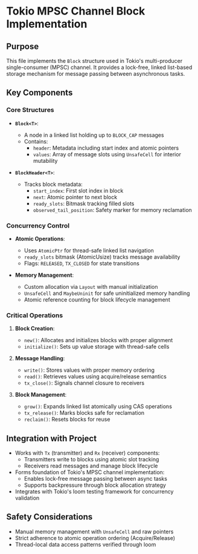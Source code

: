 # Tokio MPSC Channel Block Implementation

## Purpose
This file implements the `Block` structure used in Tokio's multi-producer single-consumer (MPSC) channel. It provides a lock-free, linked list-based storage mechanism for message passing between asynchronous tasks.

## Key Components

### Core Structures
- **`Block<T>`**: 
  - A node in a linked list holding up to `BLOCK_CAP` messages
  - Contains:
    - `header`: Metadata including start index and atomic pointers
    - `values`: Array of message slots using `UnsafeCell` for interior mutability

- **`BlockHeader<T>`**:
  - Tracks block metadata:
    - `start_index`: First slot index in block
    - `next`: Atomic pointer to next block
    - `ready_slots`: Bitmask tracking filled slots
    - `observed_tail_position`: Safety marker for memory reclamation

### Concurrency Control
- **Atomic Operations**:
  - Uses `AtomicPtr` for thread-safe linked list navigation
  - `ready_slots` bitmask (AtomicUsize) tracks message availability
  - Flags: `RELEASED`, `TX_CLOSED` for state transitions

- **Memory Management**:
  - Custom allocation via `Layout` with manual initialization
  - `UnsafeCell` and `MaybeUninit` for safe uninitialized memory handling
  - Atomic reference counting for block lifecycle management

### Critical Operations
1. **Block Creation**:
   - `new()`: Allocates and initializes blocks with proper alignment
   - `initialize()`: Sets up value storage with thread-safe cells

2. **Message Handling**:
   - `write()`: Stores values with proper memory ordering
   - `read()`: Retrieves values using acquire/release semantics
   - `tx_close()`: Signals channel closure to receivers

3. **Block Management**:
   - `grow()`: Expands linked list atomically using CAS operations
   - `tx_release()`: Marks blocks safe for reclamation
   - `reclaim()`: Resets blocks for reuse

## Integration with Project
- Works with `Tx` (transmitter) and `Rx` (receiver) components:
  - Transmitters write to blocks using atomic slot tracking
  - Receivers read messages and manage block lifecycle
- Forms foundation of Tokio's MPSC channel implementation:
  - Enables lock-free message passing between async tasks
  - Supports backpressure through block allocation strategy
- Integrates with Tokio's loom testing framework for concurrency validation

## Safety Considerations
- Manual memory management with `UnsafeCell` and raw pointers
- Strict adherence to atomic operation ordering (Acquire/Release)
- Thread-local data access patterns verified through loom
